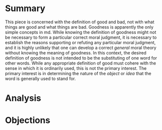 # Summary

This piece is concerned with the definition of good and bad, not with what things are good and what things are bad. Goodness is apparently the only simple concepts in md. While knowing the definition of goodness might not be necessary to form a particular correct moral judgment, it is necessary to establish the reasons supporting or refuting any particular moral judgment, and it is highly unlikely that one can develop a correct *general* moral theory without knowing the meaning of goodness. In this context, the desired definition of goodness is not intended to be the substituting of one word for other words. While any appropriate definition of good must cohere with the sense in which it is ordinarily used, this is not the primary interest. The primary interest is in determining the nature of the *object* or *idea* that the word is generally used to stand for.

# Analysis

# Objections
